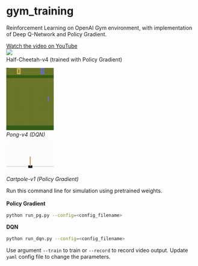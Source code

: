 # gym_training
Reinforcement Learning on OpenAI Gym environment, with implementation of Deep Q-Network and Policy Gradient.


[Watch the video on YouTube](https://youtu.be/swFtTfiDwCU)
\
<img src="./readme_data/HalfCheetah-v4-step-600.gif" width="25%" /> \
Half-Cheetah-v4 (trained with Policy Gradient)

<img src="./readme_data/Pong-v4-step-5mil.gif" width="25%" /> \
_Pong-v4 (DQN)_ 

<img src="./readme_data/CartPole-v1-step-500.gif" width="25%" /> \
_Cartpole-v1 (Policy Gradient)_ 


Run this command line for simulation using pretrained weights. \
\
**Policy Gradient**
```bash
python run_pg.py --config=<config_filename>
```
**DQN**
```bash
python run_dqn.py --config=<config_filename>
```

Use argument `--train` to train or `--record` to record video output.
Update `yaml` config file to change the parameters.

